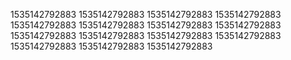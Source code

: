 1535142792883
1535142792883
1535142792883
1535142792883
1535142792883
1535142792883
1535142792883
1535142792883
1535142792883
1535142792883
1535142792883
1535142792883
1535142792883
1535142792883
1535142792883
